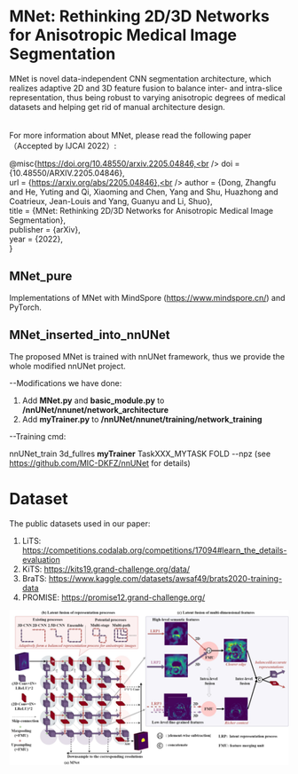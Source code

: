 # MNet: Rethinking 2D/3D Networks for Anisotropic Medical Image Segmentation

MNet is novel data-independent CNN segmentation architecture, which realizes adaptive 2D and 3D feature fusion to balance inter- and intra-slice representation, thus being robust to varying anisotropic degrees of medical datasets and helping get rid of manual architecture design.
<br />
<br />
<br />
For more information about MNet, please read the following paper （Accepted by IJCAI 2022）: 


@misc{https://doi.org/10.48550/arxiv.2205.04846,<br />
  doi = {10.48550/ARXIV.2205.04846},<br />
  url = {https://arxiv.org/abs/2205.04846},<br /> 
  author = {Dong, Zhangfu and He, Yuting and Qi, Xiaoming and Chen, Yang and Shu, Huazhong and Coatrieux, Jean-Louis and Yang, Guanyu and Li, Shuo},<br />
  title = {MNet: Rethinking 2D/3D Networks for Anisotropic Medical Image Segmentation},<br />
  publisher = {arXiv},<br />
  year = {2022},<br />
}





## MNet_pure
Implementations of MNet with MindSpore (https://www.mindspore.cn/) and PyTorch. 



## MNet_inserted_into_nnUNet
The proposed MNet is trained with nnUNet framework, thus we provide the whole modified nnUNet project. 

--Modifications we have done:
1) Add **MNet.py** and **basic_module.py** to **/nnUNet/nnunet/network_architecture**
2) Add **myTrainer.py** to **/nnUNet/nnunet/training/network_training**


--Training cmd:

nnUNet_train 3d_fullres **myTrainer** TaskXXX_MYTASK FOLD --npz (see https://github.com/MIC-DKFZ/nnUNet for details)


# Dataset

The public datasets used in our paper:

1. LiTS: https://competitions.codalab.org/competitions/17094#learn_the_details-evaluation
2. KiTS: https://kits19.grand-challenge.org/data/
3. BraTS: https://www.kaggle.com/datasets/awsaf49/brats2020-training-data
4. PROMISE: https://promise12.grand-challenge.org/


<img src="https://github.com/zfdong-code/MNet/blob/main/MNet.jpg" width="800px"> 

